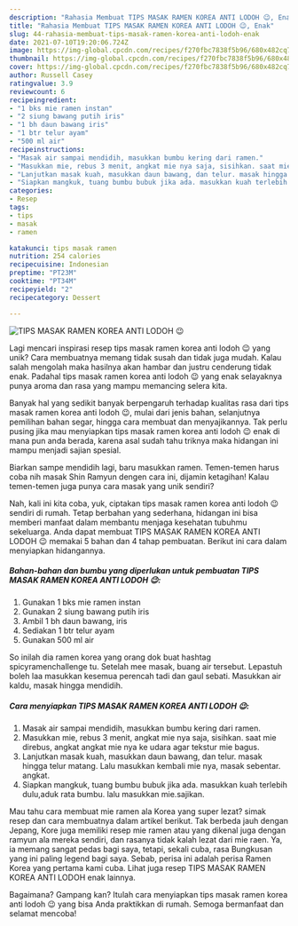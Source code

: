 ```yaml
---
description: "Rahasia Membuat TIPS MASAK RAMEN KOREA ANTI LODOH 😉, Enak"
title: "Rahasia Membuat TIPS MASAK RAMEN KOREA ANTI LODOH 😉, Enak"
slug: 44-rahasia-membuat-tips-masak-ramen-korea-anti-lodoh-enak
date: 2021-07-10T19:20:06.724Z
image: https://img-global.cpcdn.com/recipes/f270fbc7838f5b96/680x482cq70/tips-masak-ramen-korea-anti-lodoh-😉-foto-resep-utama.jpg
thumbnail: https://img-global.cpcdn.com/recipes/f270fbc7838f5b96/680x482cq70/tips-masak-ramen-korea-anti-lodoh-😉-foto-resep-utama.jpg
cover: https://img-global.cpcdn.com/recipes/f270fbc7838f5b96/680x482cq70/tips-masak-ramen-korea-anti-lodoh-😉-foto-resep-utama.jpg
author: Russell Casey
ratingvalue: 3.9
reviewcount: 6
recipeingredient:
- "1 bks mie ramen instan"
- "2 siung bawang putih iris"
- "1 bh daun bawang iris"
- "1 btr telur ayam"
- "500 ml air"
recipeinstructions:
- "Masak air sampai mendidih, masukkan bumbu kering dari ramen."
- "Masukkan mie, rebus 3 menit, angkat mie nya saja, sisihkan. saat mie direbus, angkat angkat mie nya ke udara agar tekstur mie bagus."
- "Lanjutkan masak kuah, masukkan daun bawang, dan telur. masak hingga telur matang. Lalu masukkan kembali mie nya, masak sebentar. angkat."
- "Siapkan mangkuk, tuang bumbu bubuk jika ada. masukkan kuah terlebih dulu,aduk rata bumbu. lalu masukkan mie.sajikan."
categories:
- Resep
tags:
- tips
- masak
- ramen

katakunci: tips masak ramen 
nutrition: 254 calories
recipecuisine: Indonesian
preptime: "PT23M"
cooktime: "PT34M"
recipeyield: "2"
recipecategory: Dessert

---
```



![TIPS MASAK RAMEN KOREA ANTI LODOH 😉](https://img-global.cpcdn.com/recipes/f270fbc7838f5b96/680x482cq70/tips-masak-ramen-korea-anti-lodoh-😉-foto-resep-utama.jpg)

Lagi mencari inspirasi resep tips masak ramen korea anti lodoh 😉 yang unik? Cara membuatnya memang tidak susah dan tidak juga mudah. Kalau salah mengolah maka hasilnya akan hambar dan justru cenderung tidak enak. Padahal tips masak ramen korea anti lodoh 😉 yang enak selayaknya punya aroma dan rasa yang mampu memancing selera kita.

Banyak hal yang sedikit banyak berpengaruh terhadap kualitas rasa dari tips masak ramen korea anti lodoh 😉, mulai dari jenis bahan, selanjutnya pemilihan bahan segar, hingga cara membuat dan menyajikannya. Tak perlu pusing jika mau menyiapkan tips masak ramen korea anti lodoh 😉 enak di mana pun anda berada, karena asal sudah tahu triknya maka hidangan ini mampu menjadi sajian spesial.

Biarkan sampe mendidih lagi, baru masukkan ramen. Temen-temen harus coba nih masak Shin Ramyun dengen cara ini, dijamin ketagihan! Kalau temen-temen juga punya cara masak yang unik sendiri?


Nah, kali ini kita coba, yuk, ciptakan tips masak ramen korea anti lodoh 😉 sendiri di rumah. Tetap berbahan yang sederhana, hidangan ini bisa memberi manfaat dalam membantu menjaga kesehatan tubuhmu sekeluarga. Anda dapat membuat TIPS MASAK RAMEN KOREA ANTI LODOH 😉 memakai 5 bahan dan 4 tahap pembuatan. Berikut ini cara dalam menyiapkan hidangannya.

<!--inarticleads1-->

##### Bahan-bahan dan bumbu yang diperlukan untuk pembuatan TIPS MASAK RAMEN KOREA ANTI LODOH 😉:

1. Gunakan 1 bks mie ramen instan
1. Gunakan 2 siung bawang putih iris
1. Ambil 1 bh daun bawang, iris
1. Sediakan 1 btr telur ayam
1. Gunakan 500 ml air


So inilah dia ramen korea yang orang dok buat hashtag spicyramenchallenge tu. Setelah mee masak, buang air tersebut. Lepastuh boleh laa masukkan kesemua perencah tadi dan gaul sebati. Masukkan air kaldu, masak hingga mendidih. 

<!--inarticleads2-->

##### Cara menyiapkan TIPS MASAK RAMEN KOREA ANTI LODOH 😉:

1. Masak air sampai mendidih, masukkan bumbu kering dari ramen.
1. Masukkan mie, rebus 3 menit, angkat mie nya saja, sisihkan. saat mie direbus, angkat angkat mie nya ke udara agar tekstur mie bagus.
1. Lanjutkan masak kuah, masukkan daun bawang, dan telur. masak hingga telur matang. Lalu masukkan kembali mie nya, masak sebentar. angkat.
1. Siapkan mangkuk, tuang bumbu bubuk jika ada. masukkan kuah terlebih dulu,aduk rata bumbu. lalu masukkan mie.sajikan.


Mau tahu cara membuat mie ramen ala Korea yang super lezat? simak resep dan cara membuatnya dalam artikel berikut. Tak berbeda jauh dengan Jepang, Kore juga memiliki resep mie ramen atau yang dikenal juga dengan ramyun ala mereka sendiri, dan rasanya tidak kalah lezat dari mie raen. Ya, ia memang sangat pedas bagi saya, tetapi, sekali cuba, rasa Bungkusan yang ini paling legend bagi saya. Sebab, perisa ini adalah perisa Ramen Korea yang pertama kami cuba. Lihat juga resep TIPS MASAK RAMEN KOREA ANTI LODOH enak lainnya. 

Bagaimana? Gampang kan? Itulah cara menyiapkan tips masak ramen korea anti lodoh 😉 yang bisa Anda praktikkan di rumah. Semoga bermanfaat dan selamat mencoba!
